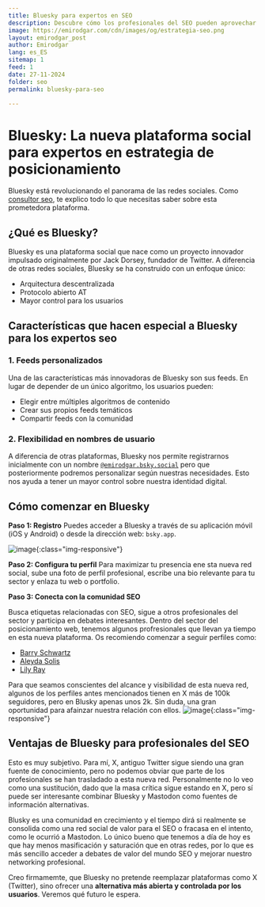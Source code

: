 ```yaml
---
title: Bluesky para expertos en SEO
description: Descubre cómo los profesionales del SEO pueden aprovechar Bluesky como nueva plataforma social
image: https://emirodgar.com/cdn/images/og/estrategia-seo.png
layout: emirodgar_post
author: Emirodgar
lang: es_ES
sitemap: 1
feed: 1
date: 27-11-2024
folder: seo
permalink: bluesky-para-seo

---
```


# Bluesky: La nueva plataforma social para expertos en estrategia de posicionamiento

Bluesky está revolucionando el panorama de las redes sociales. Como [consultor seo](https://emirodgar.com/consultor-seo), te explico todo lo que necesitas saber sobre esta prometedora plataforma.

## ¿Qué es Bluesky?
Bluesky es una plataforma social que nace como un proyecto innovador impulsado originalmente por Jack Dorsey, fundador de Twitter. A diferencia de otras redes sociales, Bluesky se ha construido con un enfoque único:

- Arquitectura descentralizada
- Protocolo abierto AT
- Mayor control para los usuarios

## Características que hacen especial a Bluesky para los expertos seo

### 1. Feeds personalizados
Una de las características más innovadoras de Bluesky son sus feeds. En lugar de depender de un único algoritmo, los usuarios pueden:

- Elegir entre múltiples algoritmos de contenido
- Crear sus propios feeds temáticos
- Compartir feeds con la comunidad

### 2. Flexibilidad en nombres de usuario

A diferencia de otras plataformas, Bluesky nos permite registrarnos inicialmente con un nombre [`@emirodgar.bsky.social`](https://bsky.app/profile/emirodgar.bsky.social) pero que posteriormente podremos personalizar según nuestras necesidades.
Esto nos ayuda a tener un mayor control sobre nuestra identidad digital.

## Cómo comenzar en Bluesky 

**Paso 1: Registro**
Puedes acceder a Bluesky a través de su aplicación móvil (iOS y Android) o desde la dirección web: `bsky.app`.

![image](https://github.com/user-attachments/assets/32bffe23-f8d5-47d0-85aa-304d145a6e9b){:class="img-responsive"}


**Paso 2: Configura tu perfil**
Para maximizar tu presencia ene sta nueva red social, sube una foto de perfil profesional, escribe una bio relevante para tu sector y enlaza tu web o portfolio.

**Paso 3: Conecta con la comunidad SEO**

Busca etiquetas relacionadas con SEO, sigue a otros profesionales del sector y participa en debates interesantes.
Dentro del sector del posicionamiento web, tenemos algunos profresionales que llevan ya tiempo en esta nueva plataforma. Os recomiendo comenzar a seguir perfiles como:

- [Barry Schwartz](https://bsky.app/profile/rustybrick.com)
- [Aleyda Solis](https://bsky.app/profile/aleyda.bsky.social)
- [Lily Ray](https://bsky.app/profile/lilyray.nyc)

Para que seamos conscientes del alcance y visibilidad de esta nueva red, algunos de los perfiles antes mencionados tienen en X más de 100k seguidores, pero en Blusky apenas unos 2k. Sin duda, una gran oportunidad para afainzar nuestra relación con ellos.
![image](https://github.com/user-attachments/assets/6459e782-c9e0-4063-9ed9-b8ca2504c754){:class="img-responsive"}



## Ventajas de Bluesky para profesionales del SEO

Esto es muy subjetivo. Para mí, X, antiguo Twitter sigue siendo una gran fuente de conocimiento, pero no podemos obviar que parte de los profesionales se han trasladado a esta nueva red. 
Personalmente no lo veo como una sustitución, dado que la masa crítica sigue estando en X, pero sí puede ser interesante combinar Bluesky y Mastodon como fuentes de información alternativas.

Blusky es una comunidad en crecimiento y el tiempo dirá si realmente se consolida como una red social de valor para el SEO o fracasa en el intento, como le ocurrió a Mastodon.
Lo único bueno que tenemos a día de hoy es que hay menos masificación y saturación que en otras redes, por lo que es más sencillo acceder a debates de valor del mundo SEO y mejorar nuestro networking profesional.

Creo firmamemte, que Bluesky no pretende reemplazar plataformas como X (Twitter), sino ofrecer una **alternativa más abierta y controlada por los usuarios**. Veremos qué futuro le espera.
